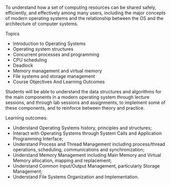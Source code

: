 To understand how a set of computing resources can be shared safely, efficiently, and effectively among many users, including the major concepts of modern operating systems and the relationship between the OS and the architecture of computer systems.

Topics
- Introduction to Operating Systems
- Operating system structures
- Concurrent processes and programming
- CPU scheduling
- Deadlock
- Memory management and virtual memory
- File systems and storage management
- Course Objectives And Learning Outcomes

Students will be able to understand the data structures and algorithms for the main components in a modern operating system through lecture sessions, and through lab sessions and assignments, to implement some of these components, and to reinforce between theory and practice.

Learning outcomes:

- Understand Operating Systems history, principles and structures;
- Interact with Operating Systems through System Calls and Application Programming Interface;
- Understand Process and Thread Management including process/thread operations, scheduling, communications and synchronization;
- Understand Memory Management including Main Memory and Virtual Memory allocation, mapping and replacement;
- Understand Common Input/Output Management, particularly Storage Management;
- Understand File Systems Organization and Implementation.
